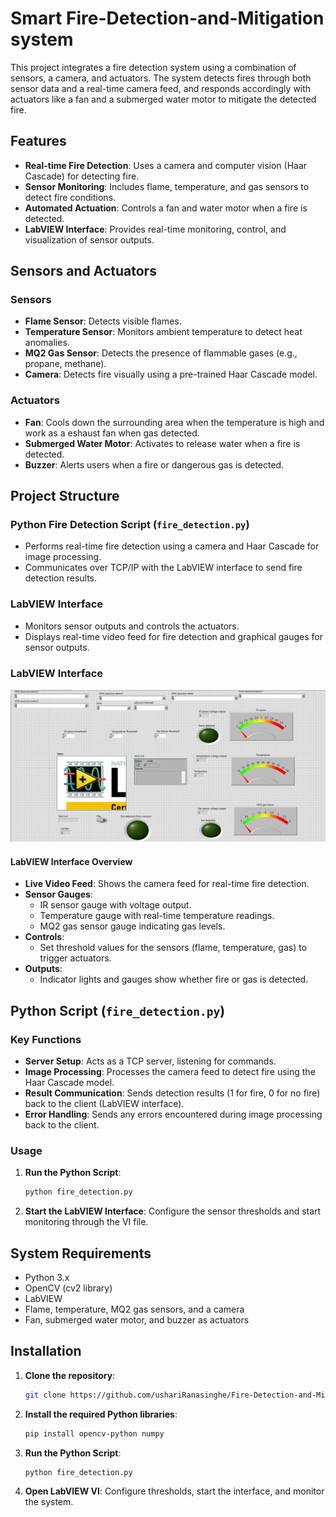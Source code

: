 # Smart Fire-Detection-and-Mitigation system


This project integrates a fire detection system using a combination of sensors, a camera, and actuators. The system detects fires through both sensor data and a real-time camera feed, and responds accordingly with actuators like a fan and a submerged water motor to mitigate the detected fire.

## Features

- **Real-time Fire Detection**: Uses a camera and computer vision (Haar Cascade) for detecting fire.
- **Sensor Monitoring**: Includes flame, temperature, and gas sensors to detect fire conditions.
- **Automated Actuation**: Controls a fan and water motor when a fire is detected.
- **LabVIEW Interface**: Provides real-time monitoring, control, and visualization of sensor outputs.

## Sensors and Actuators

### Sensors

- **Flame Sensor**: Detects visible flames.
- **Temperature Sensor**: Monitors ambient temperature to detect heat anomalies.
- **MQ2 Gas Sensor**: Detects the presence of flammable gases (e.g., propane, methane).
- **Camera**: Detects fire visually using a pre-trained Haar Cascade model.

### Actuators

- **Fan**: Cools down the surrounding area when the temperature is high and work as a eshaust fan when gas detected.
- **Submerged Water Motor**: Activates to release water when a fire is detected.
- **Buzzer**: Alerts users when a fire or dangerous gas is detected.

## Project Structure

### Python Fire Detection Script (`fire_detection.py`)

- Performs real-time fire detection using a camera and Haar Cascade for image processing.
- Communicates over TCP/IP with the LabVIEW interface to send fire detection results.

### LabVIEW Interface

- Monitors sensor outputs and controls the actuators.
- Displays real-time video feed for fire detection and graphical gauges for sensor outputs.

### LabVIEW Interface 

![LabVIEW Interface Screenshot](https://github.com/ushariRanasinghe/Fire-Detection-and-Mitigation-/blob/main/images/labviewUI.png)


#### LabVIEW Interface Overview

- **Live Video Feed**: Shows the camera feed for real-time fire detection.
- **Sensor Gauges**:
  - IR sensor gauge with voltage output.
  - Temperature gauge with real-time temperature readings.
  - MQ2 gas sensor gauge indicating gas levels.
- **Controls**:
  - Set threshold values for the sensors (flame, temperature, gas) to trigger actuators.
- **Outputs**:
  - Indicator lights and gauges show whether fire or gas is detected.

## Python Script (`fire_detection.py`)

### Key Functions

- **Server Setup**: Acts as a TCP server, listening for commands.
- **Image Processing**: Processes the camera feed to detect fire using the Haar Cascade model.
- **Result Communication**: Sends detection results (1 for fire, 0 for no fire) back to the client (LabVIEW interface).
- **Error Handling**: Sends any errors encountered during image processing back to the client.

### Usage

1. **Run the Python Script**:
    ```bash
    python fire_detection.py
    ```

2. **Start the LabVIEW Interface**: Configure the sensor thresholds and start monitoring through the VI file.

## System Requirements

- Python 3.x
- OpenCV (cv2 library)
- LabVIEW
- Flame, temperature, MQ2 gas sensors, and a camera
- Fan, submerged water motor, and buzzer as actuators

## Installation

1. **Clone the repository**:
    ```bash
    git clone https://github.com/ushariRanasinghe/Fire-Detection-and-Mitigation-
    ```

2. **Install the required Python libraries**:
    ```bash
    pip install opencv-python numpy
    ```

3. **Run the Python Script**:
    ```bash
    python fire_detection.py
    ```

4. **Open LabVIEW VI**: Configure thresholds, start the interface, and monitor the system.



